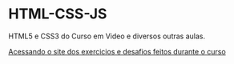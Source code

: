 # HTML-CSS-JS

 HTML5 e CSS3 do Curso em Video e diversos outras aulas.

<a href="https://inacio000.github.io/html-css/">Acessando o site dos exercicios e desafios feitos durante o curso</a>
